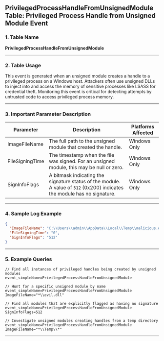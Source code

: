 ## PrivilegedProcessHandleFromUnsignedModule Table: Privileged Process Handle from Unsigned Module Event

### 1. Table Name
**PrivilegedProcessHandleFromUnsignedModule**

---

### 2. Table Usage
This event is generated when an unsigned module creates a handle to a privileged process on a Windows host. Attackers often use unsigned DLLs to inject into and access the memory of sensitive processes like LSASS for credential theft. Monitoring this event is critical for detecting attempts by untrusted code to access privileged process memory.

---

### 3. Important Parameter Description

| Parameter | Description | Platforms Affected |
|---|---|---|
| ImageFileName | The full path to the unsigned module that created the handle. | Windows Only |
| FileSigningTime | The timestamp when the file was signed. For an unsigned module, this may be null or zero. | Windows Only |
| SignInfoFlags | A bitmask indicating the signature status of the module. A value of `512` (0x200) indicates the module has no signature. | Windows Only |

---

### 4. Sample Log Example

```json
{
  "ImageFileName": "C:\\Users\\admin\\AppData\\Local\\Temp\\malicious.dll",
  "FileSigningTime": "0",
  "SignInfoFlags": "512"
}
```

---

### 5. Example Queries
```xql
// Find all instances of privileged handles being created by unsigned modules
event_simpleName=PrivilegedProcessHandleFromUnsignedModule

// Hunt for a specific unsigned module by name
event_simpleName=PrivilegedProcessHandleFromUnsignedModule ImageFileName="*\\evil.dll"

// Find all modules that are explicitly flagged as having no signature
event_simpleName=PrivilegedProcessHandleFromUnsignedModule SignInfoFlags=512

// Investigate unsigned modules creating handles from a temp directory
event_simpleName=PrivilegedProcessHandleFromUnsignedModule ImageFileName="*\\Temp\\*"
```
---